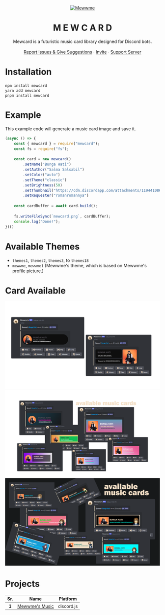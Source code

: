 <br />
<p align="center">
  <a href="https://discord.gg/6EXgrmtkPX">
    <img src="https://assetsme.vercel.app/bot/mewwme/mehelp.png" alt="Mewwme" >
  </a>

  <h1 align="center">M E W C A R D</h1>

  <p align="center"> Mewcard is a futuristic music card library designed for Discord bots.
    <br />
    <br />
    <a href="https://github.com/lrmn7/helpdesk/issues">Report Issues & Give Suggestions</a>
    ·
    <a href="https://discord.com/oauth2/authorize?client_id=928711702596423740&permissions=8&scope=bot+applications.commands">Invite</a>
    ·
    <a href="https://discord.gg/6EXgrmtkPX">Support Server</a>
  </p>

# __Installation__
```
npm install mewcard
yarn add mewcard
pnpm install mewcard
```

# __Example__
This example code will generate a music card image and save it.
```js
(async () => {
    const { mewcard } = require("mewcard");
    const fs = require("fs");

    const card = new mewcard()
        .setName("Bunga Hati")
        .setAuthor("Salma Salsabil")
        .setColor("auto")
        .setTheme("classic")
        .setBrightness(50)
        .setThumbnail("https://cdn.discordapp.com/attachments/1194410866209206412/1196152611594838026/mewwme.png")
        .setRequester("romanromannya")

    const cardBuffer = await card.build();

    fs.writeFileSync(`mewcard.png`, cardBuffer);
    console.log("Done!");
})()
```

# __Available Themes__
- `themes1`, `themes2`, `themes3`, to `themes18`
- `mewwme`, `mewwme1` (Mewwme's theme, which is based on Mewwme's profile picture.)

# __Card Available__
![classic](/example/8.png)
![classic](/example/14.png)
![classic](/example/15.png)

# Projects
|  Sr.  |            Name            |  Platform  |
|:-----:|:--------------------------:|:----------:|
| **1** | [Mewwme's Music](https://discord.com/oauth2/authorize?client_id=928711702596423740&permissions=8&scope=bot+applications.commands) | discord.js |
